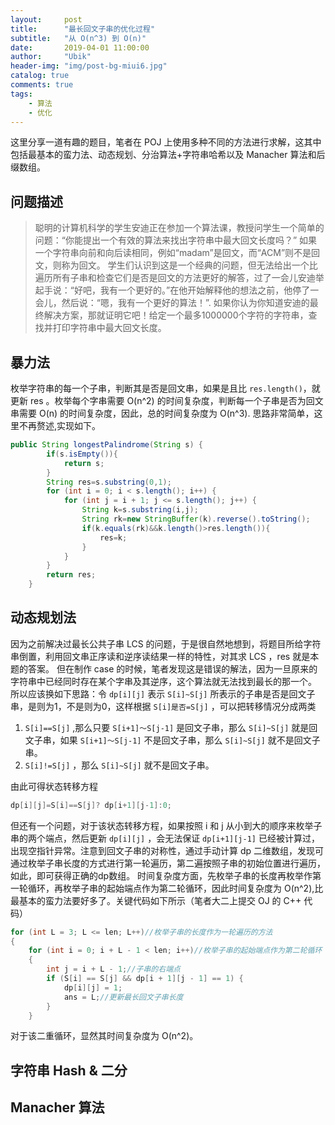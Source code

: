 ```yaml
---
layout:     post
title:      "最长回文子串的优化过程"
subtitle:   "从 O(n^3) 到 O(n)"
date:       2019-04-01 11:00:00
author:     "Ubik"
header-img: "img/post-bg-miui6.jpg"
catalog: true
comments: true
tags:
    - 算法
    - 优化
---
```


这里分享一道有趣的题目，笔者在 POJ 上使用多种不同的方法进行求解，这其中包括最基本的蛮力法、动态规划、分治算法+字符串哈希以及 Manacher 算法和后缀数组。
## 问题描述
>聪明的计算机科学的学生安迪正在参加一个算法课，教授问学生一个简单的问题：“你能提出一个有效的算法来找出字符串中最大回文长度吗？”
如果一个字符串向前和向后读相同，例如“madam”是回文，而“ACM”则不是回文，则称为回文。
学生们认识到这是一个经典的问题，但无法给出一个比遍历所有子串和检查它们是否是回文的方法更好的解答，过了一会儿安迪举起手说：“好吧，我有一个更好的。”在他开始解释他的想法之前，他停了一会儿，然后说：“嗯，我有一个更好的算法！”.
如果你认为你知道安迪的最终解决方案，那就证明它吧！给定一个最多1000000个字符的字符串，查找并打印字符串中最大回文长度。

## 暴力法
枚举字符串的每一个子串，判断其是否是回文串，如果是且比 `res.length()`，就更新 res 。枚举每个字串需要 O(n^2) 的时间复杂度，判断每一个子串是否为回文串需要 O(n) 的时间复杂度，因此，总的时间复杂度为 O(n^3). 思路非常简单，这里不再赘述,实现如下。
```Java
public String longestPalindrome(String s) {
        if(s.isEmpty()){
            return s;
        }
        String res=s.substring(0,1);
        for (int i = 0; i < s.length(); i++) {
            for (int j = i + 1; j <= s.length(); j++) {
                String k=s.substring(i,j);
                String rk=new StringBuffer(k).reverse().toString();
                if(k.equals(rk)&&k.length()>res.length()){
                    res=k;
                }
            }
        }
        return res;
    }
```

## 动态规划法
因为之前解决过最长公共子串 LCS 的问题，于是很自然地想到，将题目所给字符串倒置，利用回文串正序读和逆序读结果一样的特性，对其求 LCS ，res 就是本题的答案。
但在制作 case 的时候，笔者发现这是错误的解法，因为一旦原来的字符串中已经同时存在某个字串及其逆序，这个算法就无法找到最长的那一个。
所以应该换如下思路：令 `dp[i][j]` 表示 `S[i]~S[j]` 所表示的子串是否是回文子串，是则为1，不是则为0，这样根据 `S[i]是否=S[j]` ，可以把转移情况分成两类

1.  `S[i]==S[j]` ,那么只要 `S[i+1]～S[j-1]` 是回文子串，那么 `S[i]~S[j]` 就是回文子串，如果 `S[i+1]～S[j-1]` 不是回文子串，那么 `S[i]~S[j]` 就不是回文子串。
2.  `S[i]!=S[j]` ，那么 `S[i]~S[j]` 就不是回文子串。

由此可得状态转移方程 
```Java
dp[i][j]=S[i]==S[j]? dp[i+1][j-1]:0;
```
但还有一个问题，对于该状态转移方程，如果按照 i 和 j 从小到大的顺序来枚举子串的两个端点，然后更新 `dp[i][j]` ，会无法保证 `dp[i+1][j-1]` 已经被计算过，出现空指针异常。注意到回文子串的对称性，通过手动计算 dp 二维数组，发现可通过枚举子串长度的方式进行第一轮遍历，第二遍按照子串的初始位置进行遍历，如此，即可获得正确的dp数组。
时间复杂度方面，先枚举子串的长度再枚举作第一轮循环，再枚举子串的起始端点作为第二轮循环，因此时间复杂度为 O(n^2),比最基本的蛮力法要好多了。关键代码如下所示（笔者大二上提交 OJ 的 C++ 代码）
``` C++
for (int L = 3; L <= len; L++)//枚举子串的长度作为一轮遍历的方法
{
    for (int i = 0; i + L - 1 < len; i++)//枚举子串的起始端点作为第二轮循环
    {
        int j = i + L - 1;//子串的右端点
        if (S[i] == S[j] && dp[i + 1][j - 1] == 1) {
            dp[i][j] = 1;
            ans = L;//更新最长回文子串长度
        }
    }
```
对于该二重循环，显然其时间复杂度为 O(n^2)。
## 字符串 Hash & 二分

## Manacher 算法

##